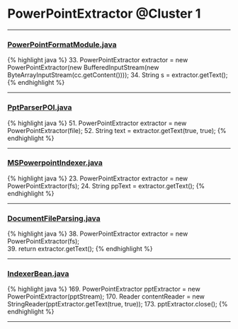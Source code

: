 # PowerPointExtractor @Cluster 1

***

### [PowerPointFormatModule.java](https://searchcode.com/codesearch/view/12809878/)
{% highlight java %}
33. PowerPointExtractor extractor = new PowerPointExtractor(new BufferedInputStream(new ByteArrayInputStream(cc.getContent())));
34. String s = extractor.getText();
{% endhighlight %}

***

### [PptParserPOI.java](https://searchcode.com/codesearch/view/93256535/)
{% highlight java %}
51. PowerPointExtractor extractor = new PowerPointExtractor(file);
52. String text = extractor.getText(true, true);
{% endhighlight %}

***

### [MSPowerpointIndexer.java](https://searchcode.com/codesearch/view/95551281/)
{% highlight java %}
23. PowerPointExtractor extractor = new PowerPointExtractor(fs);
24. String ppText = extractor.getText();
{% endhighlight %}

***

### [DocumentFileParsing.java](https://searchcode.com/codesearch/view/76013528/)
{% highlight java %}
38. PowerPointExtractor extractor  = new PowerPointExtractor(fs);  
39. return extractor.getText();
{% endhighlight %}

***

### [IndexerBean.java](https://searchcode.com/codesearch/view/8591933/)
{% highlight java %}
169. PowerPointExtractor pptExtractor = new PowerPointExtractor(pptStream);
170. Reader contentReader = new StringReader(pptExtractor.getText(true, true));
173. pptExtractor.close();
{% endhighlight %}

***

